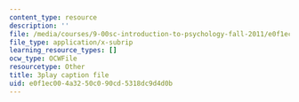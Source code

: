 ```yaml
---
content_type: resource
description: ''
file: /media/courses/9-00sc-introduction-to-psychology-fall-2011/e0f1ec004a3250c090cd5318dc9d4d0b_t73rjeOj0eY.vtt
file_type: application/x-subrip
learning_resource_types: []
ocw_type: OCWFile
resourcetype: Other
title: 3play caption file
uid: e0f1ec00-4a32-50c0-90cd-5318dc9d4d0b
---
```

